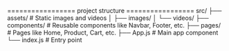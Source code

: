 ================= project structure =================
src/
├── assets/          # Static images and videos
│   ├── images/
│   └── videos/
├── components/      # Reusable components like Navbar, Footer, etc.
├── pages/           # Pages like Home, Product, Cart, etc.
├── App.js           # Main app component
└── index.js         # Entry point
